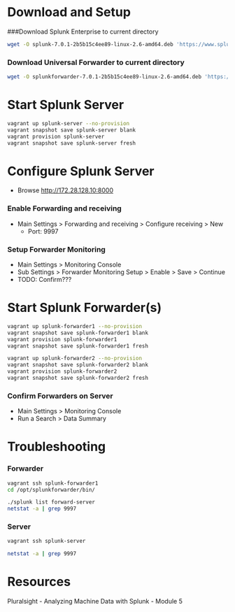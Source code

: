 # Download and Setup
###Download Splunk Enterprise to current directory
```bash
wget -O splunk-7.0.1-2b5b15c4ee89-linux-2.6-amd64.deb 'https://www.splunk.com/bin/splunk/DownloadActivityServlet?architecture=x86_64&platform=linux&version=7.0.1&product=splunk&filename=splunk-7.0.1-2b5b15c4ee89-linux-2.6-amd64.deb&wget=true'
```

### Download Universal Forwarder to current directory
```bash
wget -O splunkforwarder-7.0.1-2b5b15c4ee89-linux-2.6-amd64.deb 'https://www.splunk.com/bin/splunk/DownloadActivityServlet?architecture=x86_64&platform=linux&version=7.0.1&product=universalforwarder&filename=splunkforwarder-7.0.1-2b5b15c4ee89-linux-2.6-amd64.deb&wget=true'
```

# Start Splunk Server
```bash
vagrant up splunk-server --no-provision
vagrant snapshot save splunk-server blank
vagrant provision splunk-server
vagrant snapshot save splunk-server fresh
```

# Configure Splunk Server
- Browse http://172.28.128.10:8000

### Enable Forwarding and receiving
- Main Settings > Forwarding and receiving > Configure receiving > New
    - Port: 9997

### Setup Forwarder Monitoring
- Main Settings > Monitoring Console
- Sub Settings > Forwarder Monitoring Setup > Enable > Save > Continue
- TODO: Confirm???

# Start Splunk Forwarder(s)
```bash
vagrant up splunk-forwarder1 --no-provision
vagrant snapshot save splunk-forwarder1 blank
vagrant provision splunk-forwarder1
vagrant snapshot save splunk-forwarder1 fresh
```
```bash
vagrant up splunk-forwarder2 --no-provision
vagrant snapshot save splunk-forwarder2 blank
vagrant provision splunk-forwarder2
vagrant snapshot save splunk-forwarder2 fresh
```

### Confirm Forwarders on Server
- Main Settings > Monitoring Console
- Run a Search > Data Summary

# Troubleshooting
### Forwarder
```bash
vagrant ssh splunk-forwarder1
cd /opt/splunkforwarder/bin/

./splunk list forward-server
netstat -a | grep 9997
```

### Server
```bash
vagrant ssh splunk-server

netstat -a | grep 9997
```

# Resources
Pluralsight - Analyzing Machine Data with Splunk - Module 5